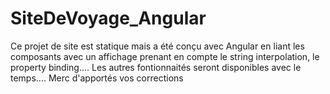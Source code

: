 # SiteDeVoyage_Angular
Ce projet de site est statique mais a été conçu avec Angular en liant les composants avec un affichage prenant en compte le string interpolation, le property binding.... Les autres fontionnaités seront disponibles avec le temps.... Merc d'apportés vos corrections
